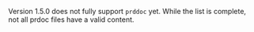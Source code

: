 Version 1.5.0 does not fully support `prddoc` yet.
While the list is complete, not all prdoc files have a valid content.
